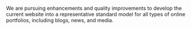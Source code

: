 We are pursuing enhancements and quality improvements to develop the current website into a representative standard model for all types of online portfolios, including blogs, news, and media.